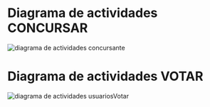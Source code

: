 # Diagrama de actividades CONCURSAR

![diagrama de actividades concursante](https://user-images.githubusercontent.com/56443132/83227335-3d095c00-a184-11ea-94e7-8352d586e47d.JPG)


# Diagrama de actividades VOTAR



![diagrama de actividades usuariosVotar](https://user-images.githubusercontent.com/56443132/83227388-60cca200-a184-11ea-85b4-9b1b5ea97dc8.JPG)
